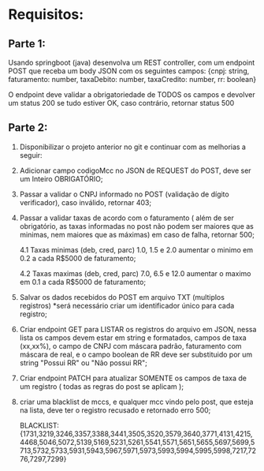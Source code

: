 # Requisitos:

## Parte 1:

Usando springboot (java) desenvolva um REST controller, com um endpoint POST que receba um body JSON com os seguintes campos:
{cnpj: string, faturamento: number, taxaDebito: number, taxaCredito: number, rr: boolean}

O endpoint deve validar a obrigatoriedade de TODOS os campos e devolver um status 200 se tudo estiver OK, 
caso contrário, retornar status 500

## Parte 2:

1. Disponibilizar o projeto anterior no git e continuar com as melhorias a seguir:
2. Adicionar campo codigoMcc no JSON de REQUEST do POST, deve ser um Inteiro OBRIGATÓRIO;
3. Passar a validar o CNPJ informado no POST (validação de dígito verificador), caso inválido, retornar 403;
4. Passar a validar taxas de acordo com o faturamento ( além de ser obrigatório, as taxas informadas no post não podem ser maiores que as minimas, nem maiores que as máximas) em caso de falha, retornar 500;

    4.1 Taxas minimas (deb, cred, parc) 1.0, 1.5 e 2.0 aumentar o minimo em 0.2 a cada R$5000 de faturamento;
    
    4.2 Taxas maximas (deb, cred, parc) 7.0, 6.5 e 12.0 aumentar o maximo em 0.1 a cada R$5000 de faturamento;
    
5. Salvar os dados recebidos do POST em arquivo TXT (multiplos registros) *será necessário criar um identificador único para cada registro;
6. Criar endpoint GET para LISTAR os registros do arquivo em JSON, nessa lista os campos devem estar em string e formatados, campos de taxa (xx,xx%), o campo de CNPJ com máscara padrão, faturamento com máscara de real, e o campo boolean de RR deve ser substituido por um string "Possui RR" ou "Não possui RR";
7. Criar endpoint PATCH para atualizar SOMENTE os campos de taxa de um registro ( todas as regras do post se aplicam );
8. criar uma blacklist de mccs, e qualquer mcc vindo pelo post, que esteja na lista, deve ter o registro recusado e retornado erro 500;

    BLACKLIST: {1731,3219,3246,3357,3388,3441,3505,3520,3579,3640,3771,4131,4215,4468,5046,5072,5139,5169,5231,5261,5541,5571,5651,5655,5697,5699,5713,5732,5733,5931,5943,5967,5971,5973,5993,5994,5995,5998,7217,7276,7297,7299}
